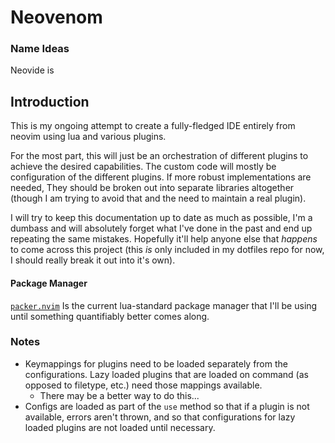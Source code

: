 # Neovenom

### Name Ideas

Neovide is 

## Introduction

This is my ongoing attempt to create a fully-fledged IDE entirely from neovim using lua and various plugins.

For the most part, this will just be an orchestration of different plugins to achieve the desired capabilities.
The custom code will mostly be configuration of the different plugins. If more robust implementations are needed,
They should be broken out into separate libraries altogether (though I am trying to avoid that and the need to
maintain a real plugin).

I will try to keep this documentation up to date as much as possible, I'm a dumbass and will absolutely forget
what I've done in the past and end up repeating the same mistakes. Hopefully it'll help anyone else that _happens_
to come across this project (this _is_ only included in my dotfiles repo for now, I should really break it out into
it's own).

#### Package Manager

[`packer.nvim`](https://github.com/wbthomason/packer.nvim) Is the current lua-standard package manager that I'll
be using until something quantifiably better comes along.

### Notes

- Keymappings for plugins need to be loaded separately from the configurations. Lazy loaded plugins that are loaded
  on command (as opposed to filetype, etc.) need those mappings available.
  - There may be a better way to do this...
- Configs are loaded as part of the `use` method so that if a plugin is not available, errors aren't thrown, and so
  that configurations for lazy loaded plugins are not loaded until necessary.

